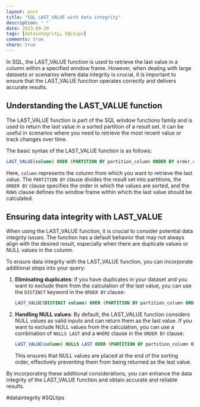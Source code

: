```yaml
---
layout: post
title: "SQL LAST_VALUE with data integrity"
description: " "
date: 2023-09-29
tags: [dataintegrity, SQLtips]
comments: true
share: true
---
```


In SQL, the LAST_VALUE function is used to retrieve the last value in a column within a specified window frame. However, when dealing with large datasets or scenarios where data integrity is crucial, it is important to ensure that the LAST_VALUE function operates correctly and delivers accurate results.

## Understanding the LAST_VALUE function

The LAST_VALUE function is part of the SQL window functions family and is used to return the last value in a sorted partition of a result set. It can be useful in scenarios where you need to retrieve the most recent value or track changes over time.

The basic syntax of the LAST_VALUE function is as follows:

```sql
LAST_VALUE(column) OVER (PARTITION BY partition_column ORDER BY order_column [ROWS] BETWEEN start_row AND end_row)
```

Here, `column` represents the column from which you want to retrieve the last value. The `PARTITION BY` clause divides the result set into partitions, the `ORDER BY` clause specifies the order in which the values are sorted, and the `ROWS` clause defines the window frame within which the last value should be calculated.

## Ensuring data integrity with LAST_VALUE

When using the LAST_VALUE function, it is crucial to consider potential data integrity issues. The function has a default behavior that may not always align with the desired result, especially when there are duplicate values or NULL values in the column.

To ensure data integrity with the LAST_VALUE function, you can incorporate additional steps into your query:

1. **Eliminating duplicates**: If you have duplicates in your dataset and you want to exclude them from the calculation of the last value, you can use the `DISTINCT` keyword in the `ORDER BY` clause:

   ```sql
   LAST_VALUE(DISTINCT column) OVER (PARTITION BY partition_column ORDER BY order_column [ROWS] BETWEEN start_row AND end_row)
   ```

2. **Handling NULL values**: By default, the LAST_VALUE function considers NULL values as valid inputs and can return them as the last value. If you want to exclude NULL values from the calculation, you can use a combination of `NULLS LAST` and a `WHERE` clause in the `ORDER BY` clause:

   ```sql
   LAST_VALUE(column) NULLS LAST OVER (PARTITION BY partition_column ORDER BY order_column NULLS LAST [ROWS] BETWEEN start_row AND end_row)
   ```

   This ensures that NULL values are placed at the end of the sorting order, effectively preventing them from being returned as the last value.

By incorporating these additional considerations, you can enhance the data integrity of the LAST_VALUE function and obtain accurate and reliable results.

#dataintegrity #SQLtips